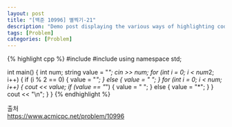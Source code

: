 ```yaml
---
layout: post
title: "[백준 10996] 별찍기-21"
description: "Demo post displaying the various ways of highlighting code in Markdown."
tags: [Problem]
categories: [Problem]
---
```


{% highlight cpp %}
#include <iostream>
#include <string>
using namespace std;

int main()
{
	int num;
	string value = "*";
	cin >> num;
	for (int i = 0; i < num*2; i++) { 
		if (i % 2 == 0) {
			value = "*";
		}
		else {
			value = " ";
		}
		for (int i = 0; i < num; i++) {
			cout << value;
			if (value == "*") {
				value = " ";
			}
			else {
				value = "*";
			}
		}
		cout << "\n";
	}
}
{% endhighlight %}

출처  
https://www.acmicpc.net/problem/10996

